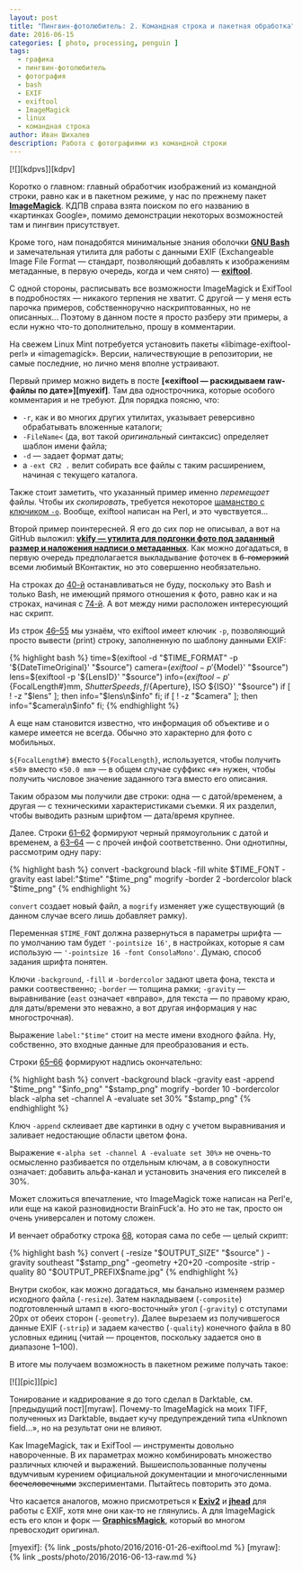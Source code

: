 ```yaml
---
layout: post
title: "Пингвин-фотолюбитель: 2. Командная строка и пакетная обработка"
date: 2016-06-15
categories: [ photo, processing, penguin ]
tags:
  - графика
  - пингвин-фотолюбитель
  - фотография
  - bash
  - EXIF
  - exiftool
  - ImageMagick
  - linux
  - командная строка
author: Иван Шихалев
description: Работа с фотографиями из командной строки
---
```

<div class="right-box" style="width: 320px;">
[![][kdpvs]][kdpv]
</div>

Коротко о главном: главный обработчик изображений из командной строки, равно как и в пакетном режиме, у нас
по прежнему пакет **[ImageMagick][imagemagick]**. КДПВ справа взята поиском по его названию в «картинках Google»,
помимо демонстрации некоторых возможностей там и пингвин присутствует.

Кроме того, нам понадобятся минимальные знания оболочки **[GNU Bash][bash]** и замечательная утилита для работы
с данными EXIF (Exchangeable Image File For&shy;mat — стандарт, позволяющий добавлять к изображениям метаданные,
в первую очередь, когда и чем снято) — **[exiftool][exiftool]**.

С одной стороны, расписывать все возможности ImageMagick и ExifTool в подробностях — никакого терпения не хватит.
С другой — у меня есть парочка примеров, собственноручно наскриптованных, но не описанных... Поэтому в данном посте
я просто разберу эти примеры, а если нужно что-то дополнительно, прошу в комментарии.

<!--more-->

На свежем Linux Mint потребуется установить пакеты «libimage-exiftool-perl» и «imagemagick». Версии, наличествующие
в репозитории, не самые последние, но лично меня вполне устраивают.

Первый пример можно видеть в посте **[«exiftool — раскидываем raw-файлы по дате»][myexif]**. Там два однострочника,
которые особого комментария и не требуют. Для порядка поясню, что:

* `-r`, как и во многих других утилитах, указывает реверсивно обрабатывать вложенные каталоги;
* `-FileName<` (да, вот такой *оригинальный* синтаксис) определяет шаблон имени файла;
* `-d` — задает формат даты;
* а `-ext CR2 .` велит собирать все файлы с таким расширением, начиная с текущего каталога.

Также стоит заметить, что указанный пример именно *перемещает* файлы. Чтобы их *скопировать*, требуется некоторое
[шаманство с ключиком `-o`][shaman]. Вообще, exiftool написан на Perl, и это чувствуется...

Второй пример поинтересней. Я его до сих пор не описывал, а вот на GitHub выложил: **[vkify — утилита для подгонки фото
под заданный размер и наложения надписи о метаданных][vkify]**. Как можно догадаться, в первую очередь предполагается
выкладывание фоточек в <s>б-гомерзкий</s> всеми любимый ВКонтактик, но это совершенно необязательно.

На строках до [40-й][s40] останавливаться не буду, поскольку это Bash и только Bash, не имеющий прямого отношения к фото,
равно как и на строках, начиная с [74-й][s74]. А вот между ними расположен интересующий нас скрипт.

Из строк [46–55][s46-55] мы узнаём, что exiftool имеет ключик `-p`, позволяющий просто вывести (print) строку, заполненную
по шаблону данными EXIF:

{% highlight bash %}
  time=$(exiftool -d "$TIME_FORMAT" -p '${DateTimeOriginal}' "$source")
  camera=$(exiftool -p '${Model}' "$source")
  lens=$(exiftool -p '${LensID}' "$source")
  info=$(exiftool -p '${FocalLength#}mm, ${ShutterSpeed}s, f/${Aperture}, ISO ${ISO}' "$source")
  if [ ! -z "$lens" ]; then
    info="$lens\n$info"
  fi;
  if [ ! -z "$camera" ]; then
    info="$camera\n$info"
  fi;
{% endhighlight %}

А еще нам становится известно, что информация об объективе и о камере имеется не всегда. Обычно это характерно для фото с мобильных.

`${FocalLength#}` вместо `${FocalLength}`, используется, чтобы получить «`50`» вместо «`50.0 mm`» — в общем случае суффикс «`#`»
нужен, чтобы получить числовое значение заданного тэга вместо его описания.

Таким образом мы получили две строки: одна — с датой/временем, а другая — с техническими характеристиками съемки. Я их разделил,
чтобы выводить разным шрифтом — дата/время крупнее.

Далее. Строки [61–62][s61-62] формируют черный прямоугольник с датой и временем, а [63–64][s63-64] — с прочей инфой соответственно.
Они однотипны, рассмотрим одну пару:

{% highlight bash %}
  convert -background black -fill white $TIME_FONT -gravity east label:"$time" "$time_png"
  mogrify -border 2 -bordercolor black "$time_png"
{% endhighlight %}

`convert` создает новый файл, а `mogrify` изменяет уже существующий (в данном случае всего лишь добавляет рамку).

Переменная `$TIME_FONT` должна развернуться в параметры шрифта — по умолчанию там будет `'-pointsize 16'`, в настройках, которые
я сам использую — `'-pointsize 16 -font ConsolaMono'`. Думаю, способ задания шрифта понятен.

Ключи `-background`, `-fill` и `-bordercolor` задают цвета фона, текста и рамки соотвественно; `-border` — толщина рамки; `-gravity` —
выравнивание (`east` означает «вправо», для текста — по правому краю, для даты/времени это неважно, а вот другая информация
у нас многострочная).

Выражение `label:"$time"` стоит на месте имени входного файла. Ну, собственно, это входные данные для преобразования и есть.

Строки [65–66][s65-66] формируют надпись окончательно:

{% highlight bash %}
  convert -background black -gravity east -append "$time_png" "$info_png" "$stamp_png"
  mogrify -border 10 -bordercolor black -alpha set -channel A -evaluate set 30% "$stamp_png"
{% endhighlight %}

Ключ `-append` склеивает две картинки в одну с учетом выравнивания и заливает недостающие области цветом фона.

Выражение «`-alpha set -channel A -evaluate set 30%`» не очень-то осмысленно разбивается по отдельным ключам, а в совокупности
означает: добавить альфа-канал и установить значения его пикселей в 30%.

<div class="note">
Может сложиться впечатление, что ImageMagick тоже написан на Perl'е, или еще на какой разновидности BrainFuck'а. Но это не так,
просто он очень универсален и потому сложен.
</div>

И венчает обработку строка [68][s68], которая сама по себе — целый скрипт:

{% highlight bash %}
  convert \( -resize "$OUTPUT_SIZE" "$source" \) -gravity southeast "$stamp_png" -geometry +20+20 -composite -strip -quality 80 "$OUTPUT_PREFIX$name.jpg"
{% endhighlight %}

Внутри скобок, как можно догадаться, мы банально изменяем размер исходного файла (`-resize`). Затем накладываем (`-composite`)
подготовленный штамп в «юго-восточный» угол (`-gravity`) с отступами 20px от обеих сторон (`-geometry`). Далее вырезаем из получившегося
данные EXIF (`-strip`) и задаем качество (`-quality`) конечного файла в 80 условных единиц (читай — процентов, поскольку задается
оно в диапазоне 1–100).

В итоге мы получаем возможность в пакетном режиме получать такое:

<div class="center-box">
[![][pic]][pic]
</div>

Тонирование и кадрирование я до того сделал в Darktable, см. [предыдущий пост][myraw]. Почему-то ImageMagick на моих TIFF, полученных
из Darktable, выдает кучу предупреждений типа «Unknown field...», но на результат они не влияют.

Как ImageMagick, так и ExifTool — инструменты довольно навороченные. В их параметрах можно комбинировать множество
различных ключей и выражений. Вышеиспользованные получены вдумчивым курением официальной документации
и многочисленными <s>бесчеловечными</s> экспериментами. Пытайтесь повторить это дома.

Что касается аналогов, можно присмотреться к **[Exiv2][exiv2]** и **[jhead][jhead]** для работы с EXIF, хотя мне они как-то
не глянулись. А для ImageMagick есть его клон и форк — **[GraphicsMagick][gm]**, который во многом превосходит оригинал.

[kdpvs]: /assets/img/2016-06/p-02/kdpv.png
[kdpv]: /assets/img/2016-06/p-02/kdpv.jpg
[pic]: /assets/img/2016-06/p-02/IMG_8638.jpg

[imagemagick]: http://www.imagemagick.org/
[bash]: http://www.gnu.org/software/bash/
[exiftool]: http://exiftool.sourceforge.net/
[shaman]: http://exiftool.sourceforge.net/filename.html
[vkify]: https://github.com/shikhalev/vkify/blob/master/vkify
[s40]: https://github.com/shikhalev/vkify/blob/master/vkify#L40
[s74]: https://github.com/shikhalev/vkify/blob/master/vkify#L74
[s46-55]: https://github.com/shikhalev/vkify/blob/master/vkify#L46-L55
[s61-62]: https://github.com/shikhalev/vkify/blob/master/vkify#L61-L62
[s63-64]: https://github.com/shikhalev/vkify/blob/master/vkify#L63-L64
[s65-66]: https://github.com/shikhalev/vkify/blob/master/vkify#L65-L66
[s68]: https://github.com/shikhalev/vkify/blob/master/vkify#L68
[exiv2]: http://www.exiv2.org/
[jhead]: http://www.sentex.net/~mwandel/jhead/
[gm]: http://www.graphicsmagick.org/

[myexif]: {% link _posts/photo/2016/2016-01-26-exiftool.md %}
[myraw]: {% link _posts/photo/2016/2016-06-13-raw.md %}
